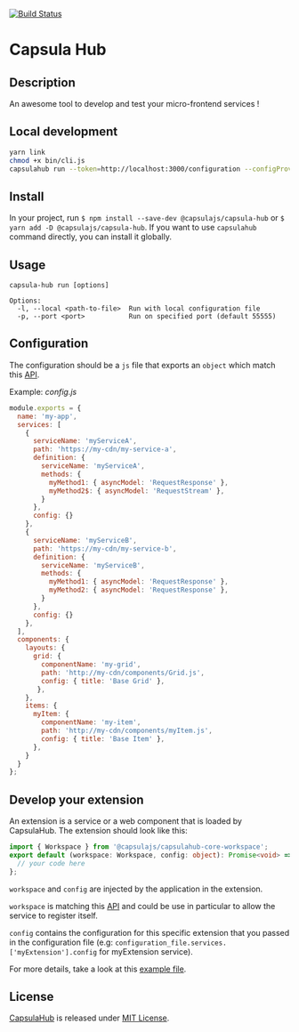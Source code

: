 [![Build Status](https://travis-ci.com/capsulajs/capsulahub.svg?branch=develop)](https://travis-ci.com/capsulajs/capsulahub)

# Capsula Hub

## Description

An awesome tool to develop and test your micro-frontend services !

## Local development

```bash
yarn link
chmod +x bin/cli.js
capsulahub run --token=http://localhost:3000/configuration --configProvider=httpFile --port=8888
```

## Install

In your project, run `$ npm install --save-dev @capsulajs/capsula-hub` or `$ yarn add -D @capsulajs/capsula-hub`.
If you want to use `capsulahub` command directly, you can install it globally.

## Usage

```shell
capsula-hub run [options]

Options:
  -l, --local <path-to-file>  Run with local configuration file
  -p, --port <port>           Run on specified port (default 55555)
```

## Configuration

The configuration should be a `js` file that exports an `object` which
match this [API](https://github.com/capsulajs/capsulahub-core/blob/develop/packages/workspace/src/api/WorkspaceConfig.ts).

Example: _config.js_

```javascript
module.exports = {
  name: 'my-app',
  services: [
    {
      serviceName: 'myServiceA',
      path: 'https://my-cdn/my-service-a',
      definition: {
        serviceName: 'myServiceA',
        methods: {
          myMethod1: { asyncModel: 'RequestResponse' },
          myMethod2$: { asyncModel: 'RequestStream' },
        }
      },
      config: {}
    },
    {
      serviceName: 'myServiceB',
      path: 'https://my-cdn/my-service-b',
      definition: {
        serviceName: 'myServiceB',
        methods: {
          myMethod1: { asyncModel: 'RequestResponse' },
          myMethod2: { asyncModel: 'RequestResponse' },
        }
      },
      config: {}
    },
  ],
  components: {
    layouts: {
      grid: {
        componentName: 'my-grid',
        path: 'http://my-cdn/components/Grid.js',
        config: { title: 'Base Grid' },
       },
    },
    items: {
      myItem: {
        componentName: 'my-item',
        path: 'http://my-cdn/components/myItem.js',
        config: { title: 'Base Item' },
      },
    }
  }
};
```

## Develop your extension

An extension is a service or a web component that is loaded by CapsulaHub. 
The extension should look like this:

```typescript
import { Workspace } from '@capsulajs/capsulahub-core-workspace';
export default (workspace: Workspace, config: object): Promise<void> => {
  // your code here
};
```

`workspace` and `config` are injected by the application in the extension.

`workspace` is matching this [API](https://github.com/capsulajs/capsulahub-core/blob/develop/packages/workspace/src/api/Workspace.ts) 
and could be use in particular to allow the service to register itself.

`config` contains the configuration for this specific extension that you passed in the configuration file 
(e.g: `configuration_file.services.['myExtension'].config` for myExtension service).

For more details, take a look at this 
[example file](https://github.com/capsulajs/capsulahub-core/blob/develop/packages/externalModules/src/services/serviceA.ts).

<!-- To put back later for local dev
Run it locally
--------------
|        What to do    |   Command   |
|----------------------|-------------|
| To run the linter:   | `yarn lint` |
| To run the tests:    | `yarn test` |
| To generate the doc: | `yarn doc`  |


Development
-----------
- Clone the project then do `yarn` or `npm i`
- Create a `capsulahub.json` file at the root with the following structure:
    ```json
    {
      "token": "your_token"
    }
    ```
- Run `yarn start` or `npm run start`.
-->

## License

[CapsulaHub](https://github.com/capsulajs/capsula-hub) is released under [MIT License](./LICENSE).
